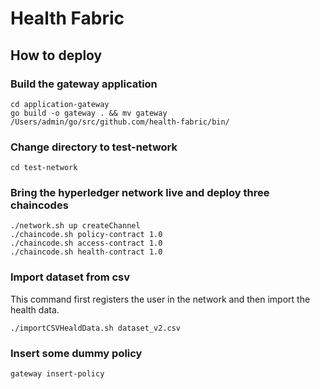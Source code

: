 # Health Fabric

## How to deploy

### Build the gateway application
```shell
cd application-gateway
go build -o gateway . && mv gateway /Users/admin/go/src/github.com/health-fabric/bin/
```

### Change directory to test-network
```shell
cd test-network
```

### Bring the hyperledger network live and deploy three chaincodes
```shell
./network.sh up createChannel
./chaincode.sh policy-contract 1.0
./chaincode.sh access-contract 1.0
./chaincode.sh health-contract 1.0
```

### Import dataset from csv
This command first registers the user in the network and then import the health data.
```shell
./importCSVHealdData.sh dataset_v2.csv
```

### Insert some dummy policy
```shell
gateway insert-policy
```